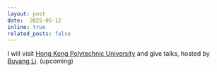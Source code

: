 ```yaml
---
layout: post
date:  2025-05-12
inline: true
related_posts: false
---
```


I will visit [Hong Kong Polytechnic University](https://www.polyu.edu.hk/en/ama/) and give talks, hosted by [Buyang Li](https://www.polyu.edu.hk/ama/profile/byli/). (upcoming)
